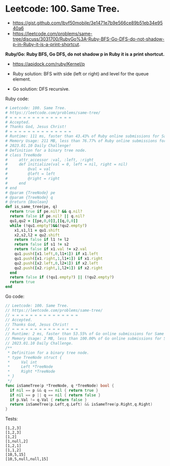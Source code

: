 # Leetcode: 100. Same Tree.

- https://gist.github.com/lbvf50mobile/3e1471e7b9e566ce89b51eb34e9540a6
- https://leetcode.com/problems/same-tree/discuss/3031700/RubyGo%3A-Ruby-BFS-Go-DFS-do-not-shadow-p-in-Ruby-it-is-a-print-shortcut.

**Ruby/Go: Ruby BFS, Go DFS, do not shadow p in Ruby it is a print shortcut.**

- https://apidock.com/ruby/Kernel/p

- Ruby solution: BFS with side (left or right) and level for the queue element.
- Go solution: DFS recursive.

Ruby code:
```Ruby
# Leetcode: 100. Same Tree.
# https://leetcode.com/problems/same-tree/
# = = = = = = = = = = = = = =
# Accepted.
# Thanks God, Jesus Christ!
# = = = = = = = = = = = = = =
# Runtime: 111 ms, faster than 43.43% of Ruby online submissions for Same Tree.
# Memory Usage: 211 MB, less than 76.77% of Ruby online submissions for Same Tree.
# 2023.01.10 Daily Challenge!
# Definition for a binary tree node.
# class TreeNode
#     attr_accessor :val, :left, :right
#     def initialize(val = 0, left = nil, right = nil)
#         @val = val
#         @left = left
#         @right = right
#     end
# end
# @param {TreeNode} pe
# @param {TreeNode} q
# @return {Boolean}
def is_same_tree(pe, q)
  return true if pe.nil? && q.nil?
  return false if pe.nil? || q.nil?
  qu1,qu2 = [[pe,0,0]],[[q,0,0]]
  while (!qu1.empty?)&&(!qu2.empty?)
    x1,s1,l1 = qu1.shift 
    x2,s2,l2 = qu2.shift
    return false if l1 != l2
    return false if s1 != s2
    return false if x1.val != x2.val
    qu1.push([x1.left,0,l1+1]) if x1.left
    qu1.push([x1.right,1,l1+1]) if x1.right
    qu2.push([x2.left,0,l2+1]) if x2.left
    qu2.push([x2.right,1,l2+1]) if x2.right
  end
  return false if (!qu1.empty?) || (!qu2.empty?)
  return true
end
```
Go code:
```Go
// Leetcode: 100. Same Tree.
// https://leetcode.com/problems/same-tree/
// = = = = = = = = = = = = = = =
// Accepted.
// Thanks God, Jesus Christ!
// = = = = = = = = = = = = = = =
// Runtime: 2 ms, faster than 53.55% of Go online submissions for Same Tree.
// Memory Usage: 2 MB, less than 100.00% of Go online submissions for Same Tree. 
// 2023.01.10 Daily Challenge.
/**
 * Definition for a binary tree node.
 * type TreeNode struct {
 *     Val int
 *     Left *TreeNode
 *     Right *TreeNode
 * }
 */
func isSameTree(p *TreeNode, q *TreeNode) bool {
  if nil == p && q == nil { return true }
  if nil == p || q == nil { return false }
  if p.Val != q.Val { return false }
  return isSameTree(p.Left,q.Left) && isSameTree(p.Right,q.Right)
}
```

Tests:
```
[1,2,3]
[1,2,3]
[1,2]
[1,null,2]
[1,2,1]
[1,1,2]
[10,5,15]
[10,5,null,null,15]
```
